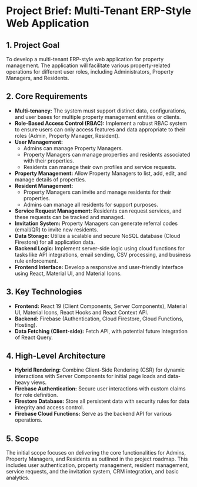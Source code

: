 # Project Brief: Multi-Tenant ERP-Style Web Application

## 1. Project Goal

To develop a multi-tenant ERP-style web application for property management. The application will facilitate various property-related operations for different user roles, including Administrators, Property Managers, and Residents.

## 2. Core Requirements

*   **Multi-tenancy:** The system must support distinct data, configurations, and user bases for multiple property management entities or clients.
*   **Role-Based Access Control (RBAC):** Implement a robust RBAC system to ensure users can only access features and data appropriate to their roles (Admin, Property Manager, Resident).
*   **User Management:**
    *   Admins can manage Property Managers.
    *   Property Managers can manage properties and residents associated with their properties.
    *   Residents can manage their own profiles and service requests.
*   **Property Management:** Allow Property Managers to list, add, edit, and manage details of properties.
*   **Resident Management:**
    *   Property Managers can invite and manage residents for their properties.
    *   Admins can manage all residents for support purposes.
*   **Service Request Management:** Residents can request services, and these requests can be tracked and managed.
*   **Invitation System:** Property Managers can generate referral codes (email/QR) to invite new residents.
*   **Data Storage:** Utilize a scalable and secure NoSQL database (Cloud Firestore) for all application data.
*   **Backend Logic:** Implement server-side logic using cloud functions for tasks like API integrations, email sending, CSV processing, and business rule enforcement.
*   **Frontend Interface:** Develop a responsive and user-friendly interface using React, Material UI, and Material Icons.

## 3. Key Technologies

*   **Frontend:** React 19 (Client Components, Server Components), Material UI, Material Icons, React Hooks and React Context API.
*   **Backend:** Firebase (Authentication, Cloud Firestore, Cloud Functions, Hosting).
*   **Data Fetching (Client-side):** Fetch API, with potential future integration of React Query.

## 4. High-Level Architecture

*   **Hybrid Rendering:** Combine Client-Side Rendering (CSR) for dynamic interactions with Server Components for initial page loads and data-heavy views.
*   **Firebase Authentication:** Secure user interactions with custom claims for role definition.
*   **Firestore Database:** Store all persistent data with security rules for data integrity and access control.
*   **Firebase Cloud Functions:** Serve as the backend API for various operations.

## 5. Scope

The initial scope focuses on delivering the core functionalities for Admins, Property Managers, and Residents as outlined in the project roadmap. This includes user authentication, property management, resident management, service requests, and the invitation system, CRM integration, and basic analytics.